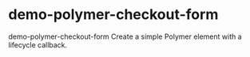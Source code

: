 # demo-polymer-checkout-form
demo-polymer-checkout-form
Create a simple Polymer element with a lifecycle callback.

